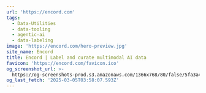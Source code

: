 ```yaml
---
url: 'https://encord.com'
tags:
  - Data-Utilities
  - data-tooling
  - agentic-ai
  - data-labeling
image: 'https://encord.com/hero-preview.jpg'
site_name: Encord
title: Encord | Label and curate multimodal AI data
favicon: 'https://encord.com/favicon.ico'
og_screenshot_url: >-
  https://og-screenshots-prod.s3.amazonaws.com/1366x768/80/false/5fa3a42680815eabf08be140c5a11fa1fd73f2639fab4a3c1fa8801804127f50.jpeg
og_last_fetch: '2025-03-05T03:58:07.593Z'
---
```


